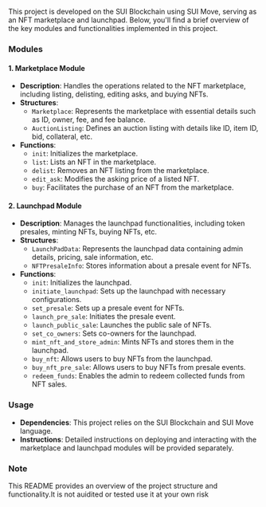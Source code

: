 
This project is developed on the SUI Blockchain using SUI Move, serving as an NFT marketplace and launchpad. Below, you'll find a brief overview of the key modules and functionalities implemented in this project.

### Modules

#### 1. **Marketplace Module**
- **Description**: Handles the operations related to the NFT marketplace, including listing, delisting, editing asks, and buying NFTs.
- **Structures**:
  - `Marketplace`: Represents the marketplace with essential details such as ID, owner, fee, and fee balance.
  - `AuctionListing`: Defines an auction listing with details like ID, item ID, bid, collateral, etc.
- **Functions**:
  - `init`: Initializes the marketplace.
  - `list`: Lists an NFT in the marketplace.
  - `delist`: Removes an NFT listing from the marketplace.
  - `edit_ask`: Modifies the asking price of a listed NFT.
  - `buy`: Facilitates the purchase of an NFT from the marketplace.

#### 2. **Launchpad Module**
- **Description**: Manages the launchpad functionalities, including token presales, minting NFTs, buying NFTs, etc.
- **Structures**:
  - `LaunchPadData`: Represents the launchpad data containing admin details, pricing, sale information, etc.
  - `NFTPresaleInfo`: Stores information about a presale event for NFTs.
- **Functions**:
  - `init`: Initializes the launchpad.
  - `initiate_launchpad`: Sets up the launchpad with necessary configurations.
  - `set_presale`: Sets up a presale event for NFTs.
  - `launch_pre_sale`: Initiates the presale event.
  - `launch_public_sale`: Launches the public sale of NFTs.
  - `set_co_owners`: Sets co-owners for the launchpad.
  - `mint_nft_and_store_admin`: Mints NFTs and stores them in the launchpad.
  - `buy_nft`: Allows users to buy NFTs from the launchpad.
  - `buy_nft_pre_sale`: Allows users to buy NFTs from presale events.
  - `redeem_funds`: Enables the admin to redeem collected funds from NFT sales.

### Usage
- **Dependencies**: This project relies on the SUI Blockchain and SUI Move language.
- **Instructions**: Detailed instructions on deploying and interacting with the marketplace and launchpad modules will be provided separately.

### Note
This README provides an overview of the project structure and functionality.It is not auidited or tested use it at your own risk
